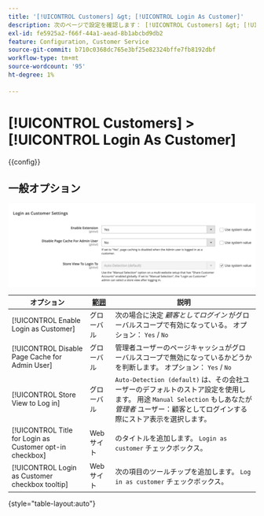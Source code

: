 ```yaml
---
title: '[!UICONTROL Customers] &gt; [!UICONTROL Login As Customer]'
description: 次のページで設定を確認します： [!UICONTROL Customers] &gt; [!UICONTROL Login As Customer] コマース管理のページ。
exl-id: fe5925a2-f66f-44a1-aead-8b1abcbd9db2
feature: Configuration, Customer Service
source-git-commit: b710c0368dc765e3bf25e82324bffe7fb8192dbf
workflow-type: tm+mt
source-wordcount: '95'
ht-degree: 1%

---
```


# [!UICONTROL Customers] > [!UICONTROL Login As Customer]

{{config}}

## 一般オプション

![顧客としてログイン — 一般オプション](./assets/login-as-customer.png)<!-- zoom -->

<!-- [Login As Customer - General Options](https://docs.magento.com/user-guide/customers/login-as-customer.html#enable-the-feature) -->

| オプション | [範囲](../../getting-started/websites-stores-views.md#scope-settings) | 説明 |
|-- | -- | -- |
| [!UICONTROL Enable Login as Customer] | グローバル | 次の場合に決定 _顧客としてログイン_ がグローバルスコープで有効になっている。 オプション： `Yes` / `No` |
| [!UICONTROL Disable Page Cache for Admin User] | グローバル | 管理者ユーザーのページキャッシュがグローバルスコープで無効になっているかどうかを判断します。 オプション： `Yes` / `No` |
| [!UICONTROL Store View to Log in] | グローバル | `Auto-Detection (default)` は、その会社ユーザーのデフォルトのストア設定を使用します。 用途 `Manual Selection` もしあなたが _管理者_ ユーザー：顧客としてログインする際にストア表示を選択します。 |
| [!UICONTROL Title for Login as Customer opt-in checkbox] | Web サイト | のタイトルを追加します。 `Login as customer` チェックボックス。 |
| [!UICONTROL Login as Customer checkbox tooltip] | Web サイト | 次の項目のツールチップを追加します。 `Log in as customer` チェックボックス。 |

{style="table-layout:auto"}
